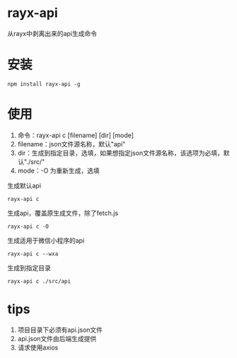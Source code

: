 # rayx-api
从rayx中剥离出来的api生成命令

# 安装
```
npm install rayx-api -g
```

# 使用

1. 命令：rayx-api c [filename] [dir] [mode]
2. filename：json文件源名称，默认"api"
3. dir：生成到指定目录，选填，如果想指定json文件源名称，该选项为必填，默认"./src/"
4. mode：-O 为重新生成，选填

生成默认api

```node
rayx-api c
```

生成api，覆盖原生成文件，除了fetch.js

```node
rayx-api c -O
```

生成适用于微信小程序的api

```node
rayx-api c --wxa
```

生成到指定目录

```node
rayx-api c ./src/api
```

# tips
1. 项目目录下必须有api.json文件
2. api.json文件由后端生成提供
3. 请求使用axios
